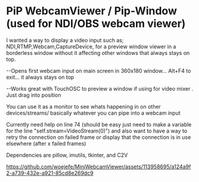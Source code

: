 # PiP WebcamViewer / Pip-Window (used for NDI/OBS webcam viewer)

I wanted a way to display a video input such as; NDI,RTMP,Webcam,CaptureDevice, for a preview window viewer in a borderless window without it affecting other windows that always stays on top.

  --Opens first webcam input on main screen in 360x180 window... Alt+F4 to exit... it always stays on top
  
  --Works great with TouchOSC to preview a window if using for video mixer . Just drag into position

You can use it as a monitor to see whats happening in on other devices/streams/ basically whatever you can pipe into a webcam input


Currently need help on line 74 (should be easy just need to make a variable for the line "self.stream=VideoStream(0)") and also want to have a way to retry the connection on failed frame or display that the connection is in use elsewhere (after x failed frames)

Dependencies are pillow, imutils, tkinter, and C2V 













https://github.com/woejefe/MiniWebcamViewer/assets/113958695/a124a9f2-a739-432e-a921-85cd8e269dc9

